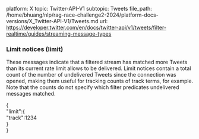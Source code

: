 platform: X
topic: Twitter-API-V1
subtopic: Tweets
file_path: /home/bhuang/nlp/rag-race-challenge2-2024/platform-docs-versions/X_Twitter-API-V1/Tweets.md
url: https://developer.twitter.com/en/docs/twitter-api/v1/tweets/filter-realtime/guides/streaming-message-types

### Limit notices (limit)

These messages indicate that a filtered stream has matched more Tweets than its current rate limit allows to be delivered. Limit notices contain a total count of the number of undelivered Tweets since the connection was opened, making them useful for tracking counts of track terms, for example. Note that the counts do not specify which filter predicates undelivered messages matched.

{  
"limit":{  
"track":1234  
}  
}